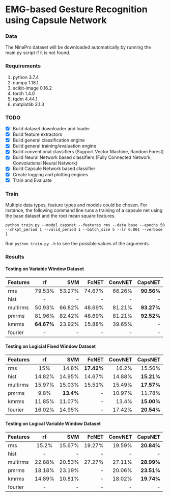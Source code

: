 # EMG-based Gesture Recognition using Capsule Network
### Data
The NinaPro dataset will be downloaded automatically by running the main.py script if it is not found.

### Requirements
1. python 3.7.4
2. numpy 1.18.1
3. scikit-image 0.16.2
4. torch 1.4.0
5. tqdm 4.44.1
6. matplotlib 3.1.3

### TODO
- [x] Build dataset downloader and loader
- [x] Build feature extractors
- [x] Build general classification engine
- [x] Build general training/evaluation engine
- [x] Build conventional classifiers (Support Vector Machine, Random Forest)
- [x] Build Neural Network based classifiers (Fully Connected Network, Convolutional Neural Network)
- [x] Build Capsule Network based classifier
- [x] Create logging and plotting engines
- [x] Train and Evaluate

### Train
Multiple data types, feature types and models could be chosen. For instance, the following command line runs a training of a capsule net using the base dataset and the root mean square features.
````
python train.py --model capsnet --features rms --data base --epochs 50 --chkpt_period 1 --valid_period 1 --batch_size 5 --lr 0.001 --verbose 1
````
Run `python train.py -h` to see the possible values of the arguments.

### Results
#### Testing on Variable Window Dataset
| Features |   rf    | SVM  | FcNET  | ConvNET  | CapsNET  |
| -------- |:-------:| ----:| ------:| --------:| --------:|
| rms      | 79.53%   | 53.27%| 74.67% |  66.26%    |   **90.56%**  |
| hist      | -   | - | - |  -    |   -  |
| multirms      | 50.93%   | 66.82%| 48.69% |  81.21%    |   **93.27%**  |
| pmrms      | 81.96%   | 82.42%| 48.69% |  81.21%    |   **92.52%**  |
| kmrms      | **64.67%**   | 23.92%| 15.88% |  39.65%    |   -  |
| fourier      | -   | -| - |  -    |  -  |
#### Testing on Logicial Fixed Window Dataset
| Features |   rf    | SVM  | FcNET  | ConvNET  | CapsNET  |
| -------- |:-------:| ----:| ------:| --------:| --------:|
| rms      | 15%   | 14.8%| **17.42%** |  16.2%    |   15.56%  |
| hist      | 14.82%   | 14.95% | 14.67% |  14.88%    |   **15.21%**  |
| multirms      | 15.97%   | 15.03%| 15.51% |  15.49%    |  **17.57%**  |
| pmrms      | 9.8%   | **13.4%**| - |  10.97%  |   11.78% |
| kmrms      | 11.85%   | 11.07%| - |  13.4%  |  **15.00%**  |
| fourier      | 16.02% | 14.95% | - |  17.42%  | **20.54%** |

#### Testing on Logical Variable Window Dataset
| Features |   rf    | SVM  | FcNET  | ConvNET  | CapsNET  |
| -------- |:-------:| ----:| ------:| --------:| --------:|
| rms      | 15.2%  | 15.67%| 19.27% | 19.59%  | **20.84%**  |
| hist      | -   | - | - |  -    |   -  |
| multirms      | 22.88%  | 20.53% | 27.27% |  27.11%  |  **28.99%**  |
| pmrms      | 18.18% | 23.19% | - |  20.06%    |   **23.51%**  |
| kmrms      | 14.89%   | 10.81% | - |  18.02%  |   **19.74%**  |
| fourier      | -   | -| - |  -    |  -  |